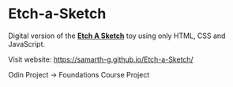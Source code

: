 # Etch-a-Sketch
Digital version of the [**Etch A Sketch**](https://en.wikipedia.org/wiki/Etch_A_Sketch) toy using only HTML, CSS and JavaScript.

Visit website: https://samarth-g.github.io/Etch-a-Sketch/

Odin Project -> Foundations Course Project
